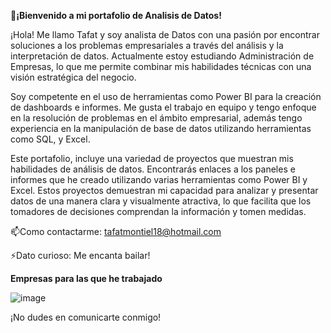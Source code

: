 :wave:**¡Bienvenido a mi portafolio de Analisis de Datos!**

¡Hola! Me llamo Tafat y soy analista de Datos con una pasión por encontrar soluciones a los problemas empresariales a través del análisis y la interpretación de datos. 
Actualmente estoy estudiando Administración de Empresas, lo que me permite combinar mis habilidades técnicas con una visión estratégica del negocio. 

Soy competente en el uso de herramientas como Power BI para la creación de dashboards e informes. Me gusta el trabajo en equipo y tengo enfoque en la resolución
de problemas en el ámbito empresarial, además tengo experiencia en la manipulación de base de datos utilizando herramientas como SQL, y Excel. 

Este portafolio, incluye una variedad de proyectos que muestran mis habilidades de análisis de datos. Encontrarás enlaces a los paneles e informes que he creado utilizando 
varias herramientas como Power BI y Excel. Estos proyectos demuestran mi capacidad para analizar y presentar datos de una manera clara y visualmente atractiva, lo que 
facilita que los tomadores de decisiones comprendan la información y tomen medidas.

:mailbox:Como contactarme: tafatmontiel18@hotmail.com

:zap:Dato curioso: Me encanta bailar!

**Empresas para las que he trabajado**

![image](https://github.com/user-attachments/assets/4320fb65-d979-42a1-8829-e7ee76a5fd23)





¡No dudes en comunicarte conmigo!
  
